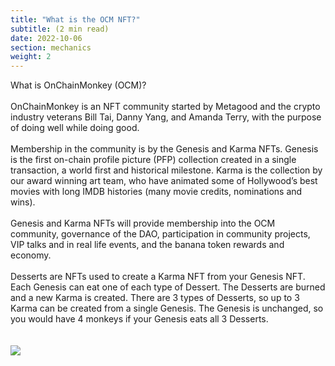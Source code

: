 ```yaml
---
title: "What is the OCM NFT?"
subtitle: (2 min read)
date: 2022-10-06
section: mechanics
weight: 2
---
```


What is OnChainMonkey (OCM)?
\
\
OnChainMonkey is an NFT community started by Metagood and the crypto industry veterans Bill Tai, Danny Yang, and Amanda Terry, with the purpose of doing well while doing good.
\
\
Membership in the community is by the Genesis and Karma NFTs.  Genesis is the first on-chain profile picture (PFP) collection created in a single transaction, a world first and historical milestone. Karma is the collection by our award winning art team, who have animated some of Hollywood’s best movies with long IMDB histories (many movie credits, nominations and wins). 
\
\
Genesis and Karma NFTs will provide membership into the OCM community, governance of the DAO, participation in community projects, VIP talks and in real life events, and the banana token rewards and economy.
\
\
Desserts are NFTs used to create a Karma NFT from your Genesis NFT. Each Genesis can eat one of each type of Dessert. The Desserts are burned and a new Karma is created. There are 3 types of Desserts, so up to 3 Karma can be created from a single Genesis. The Genesis is unchanged, so you would have 4 monkeys if your Genesis eats all 3 Desserts.
\
\
\
![](img/ocmmain.png)
